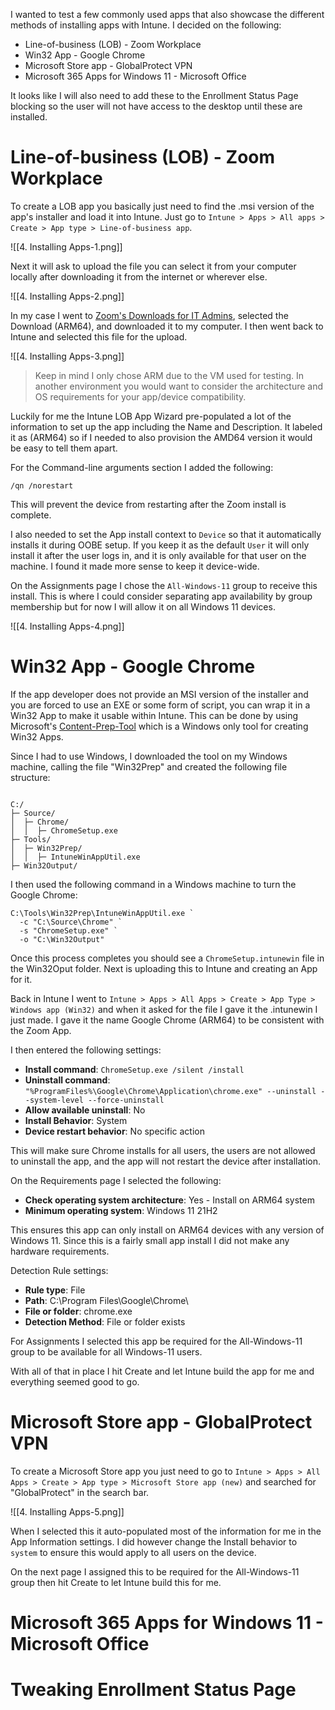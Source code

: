 
I wanted to test a few commonly used apps that also showcase the different methods of installing apps with Intune. I decided on the following:

- Line-of-business (LOB) - Zoom Workplace
- Win32 App - Google Chrome
- Microsoft Store app - GlobalProtect VPN
- Microsoft 365 Apps for Windows 11 - Microsoft Office

It looks like I will also need to add these to the Enrollment Status Page blocking so the user will not have access to the desktop until these are installed.

# Line-of-business (LOB) - Zoom Workplace

To create a LOB app you basically just need to find the .msi version of the app's installer and load it into Intune. Just go to `Intune > Apps > All apps > Create > App type > Line-of-business app`.

![[4. Installing Apps-1.png]]

Next it will ask to upload the file you can select it from your computer locally after downloading it from the internet or wherever else.

![[4. Installing Apps-2.png]]

In my case I went to [Zoom's Downloads for IT Admins](https://zoom.us/download/admin), selected the Download (ARM64), and downloaded it to my computer. I then went back to Intune and selected this file for the upload.

![[4. Installing Apps-3.png]]

> Keep in mind I only chose ARM due to the VM used for testing. In another environment you would want to consider the architecture and OS requirements for your app/device compatibility.

Luckily for me the Intune LOB App Wizard pre-populated a lot of the information to set up the app including the Name and Description. It labeled it as (ARM64) so if I needed to also provision the AMD64 version it would be easy to tell them apart.

For the Command-line arguments section I added the following:

```
/qn /norestart
```

This will prevent the device from restarting after the Zoom install is complete. 

I also needed to set the App install context to `Device` so that it automatically installs it during OOBE setup. If you keep it as the default `User` it will only install it after the user logs in, and it is only available for that user on the machine. I found it made more sense to keep it device-wide.

On the Assignments page I chose the `All-Windows-11` group to receive this install. This is where I could consider separating app availability by group membership but for now I will allow it on all Windows 11 devices.

![[4. Installing Apps-4.png]]
# Win32 App - Google Chrome

If the app developer does not provide an MSI version of the installer and you are forced to use an EXE or some form of script, you can wrap it in a Win32 App to make it usable within Intune. This can be done by using Microsoft's [Content-Prep-Tool](https://github.com/Microsoft/Microsoft-Win32-Content-Prep-Tool) which is a Windows only tool for creating Win32 Apps. 

Since I had to use Windows, I downloaded the tool on my Windows machine, calling the file "Win32Prep" and created the following file structure:

```

C:/
├─ Source/
│  ├─ Chrome/
│  │  ├─ ChromeSetup.exe
├─ Tools/
│  ├─ Win32Prep/
│  │  ├─ IntuneWinAppUtil.exe
├─ Win32Output/
```

I then used the following command in a Windows machine to turn the Google Chrome:

```
C:\Tools\Win32Prep\IntuneWinAppUtil.exe `
  -c "C:\Source\Chrome" `
  -s "ChromeSetup.exe" `
  -o "C:\Win32Output"
```

Once this process completes you should see a `ChromeSetup.intunewin` file in the Win32Oput folder. Next is uploading this to Intune and creating an App for it.

Back in Intune I went to `Intune > Apps > All Apps > Create > App Type > Windows app (Win32)` and when it asked for the file I gave it the .intunewin I just made. I gave it the name Google Chrome (ARM64) to be consistent with the Zoom App.

I then entered the following settings:

- **Install command**: `ChromeSetup.exe /silent /install`
- **Uninstall command**: `"%ProgramFiles%\Google\Chrome\Application\chrome.exe" --uninstall --system-level --force-uninstall`
- **Allow available uninstall**: No
- **Install Behavior**: System
- **Device restart behavior**: No specific action

This will make sure Chrome installs for all users, the users are not allowed to uninstall the app, and the app will not restart the device after installation.

On the Requirements page I selected the following:

- **Check operating system architecture**: Yes - Install on ARM64 system
- **Minimum operating system**: Windows 11 21H2

This ensures this app can only install on ARM64 devices with any version of Windows 11. Since this is a fairly small app install I did not make any hardware requirements. 

Detection Rule settings:

- **Rule type**: File
- **Path**: C:\Program Files\Google\Chrome\
- **File or folder**: chrome.exe
- **Detection Method**: File or folder exists

For Assignments I selected this app be required for the All-Windows-11 group to be available for all Windows-11 users.

With all of that in place I hit Create and let Intune build the app for me and everything seemed good to go.

# Microsoft Store app - GlobalProtect VPN

To create a Microsoft Store app you just need to go to `Intune > Apps > All Apps > Create > App type > Microsoft Store app (new)` and searched for "GlobalProtect" in the search bar.

![[4. Installing Apps-5.png]]

When I selected this it auto-populated most of the information for me in the App Information settings. I did however change the Install behavior to `system` to ensure this would apply to all users on the device.

On the next page I assigned this to be required for the All-Windows-11 group then hit Create to let Intune build this for me. 



# Microsoft 365 Apps for Windows 11 - Microsoft Office


# Tweaking Enrollment Status Page


